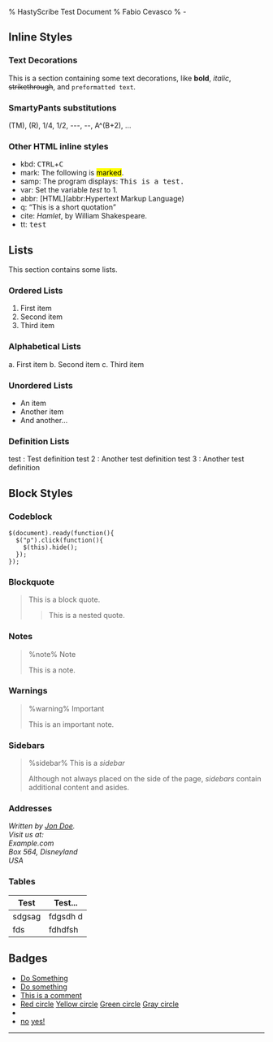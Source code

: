 % HastyScribe Test Document
% Fabio Cevasco
% -

## Inline Styles 

### Text Decorations

This is a section containing some text decorations, like **bold**, *italic*, ~~strikethrough~~, and `preformatted text`. 

### SmartyPants substitutions

(TM), (R), 1/4, 1/2, ---, --, A^(B+2), ... 

### Other HTML inline styles

* kbd: <kbd>CTRL</kbd>+<kbd>C</kbd>
* mark: The following is <mark>marked</mark>.
* samp: The program displays: <samp>This is a test.</samp>
* var: Set the variable <var>test</var> to 1.
* abbr: [HTML](abbr:Hypertext Markup Language)
* q: <q>This is a short quotation</q>
* cite: <cite>Hamlet</cite>, by William Shakespeare.
* tt: <tt>test</tt>

## Lists

This section contains some lists.

### Ordered Lists

1. First item
2. Second item
3. Third item

### Alphabetical Lists

a. First item
b. Second item
c. Third item

### Unordered Lists

* An item
* Another item
* And another...

### Definition Lists

test
: Test definition
test 2 
: Another test definition
test 3
: Another test definition

## Block Styles

### Codeblock

```
$(document).ready(function(){
  $("p").click(function(){
    $(this).hide();
  });
});
```

### Blockquote

> This is a block quote.
> > This is a nested quote. 

### Notes

> %note%
> Note
> 
> This is a note.


### Warnings

> %warning%
> Important
> 
> This is an important note.

### Sidebars

> %sidebar%
> This is a _sidebar_
> 
> Although not always placed on the side of the page, _sidebars_ contain additional content and asides.

### Addresses

<address>
Written by <a href="mailto:webmaster@example.com">Jon Doe</a>.<br> 
Visit us at:<br>
Example.com<br>
Box 564, Disneyland<br>
USA
</address>

### Tables

| Test | Test... |
|------|---------|
|sdgsag|fdgsdh d |
| fds  | fdhdfsh |

## Badges

* [Do Something](class:todo)
* [Do something](class:fixme) 
* [This is a comment](class:comment)
* [Red circle](class:red-circle) [Yellow circle](class:yellow-circle) [Green circle](class:green-circle) [Gray circle](class:gray-circle)
* [](class:star) [](class:heart) 
* [no](class:cross) [yes!](class:check)

---
